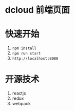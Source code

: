 dcloud 前端页面
===============

# 快速开始

1. `npm install`
2. `npm run start`
3. `http://localhost:8080`


# 开源技术

1. reactjs
2. redux
3. webpack
